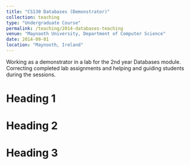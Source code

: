 ```yaml
---
title: "CS130 Databases (Demonstrator)"
collection: teaching
type: "Undergraduate Course"
permalink: /teaching/2014-databases-teaching
venue: "Maynooth University, Department of Computer Science"
date: 2014-09-01
location: "Maynooth, Ireland"
---
```


Working as a demonstrator in a lab for the 2nd year Databases module. Correcting completed lab assignments and helping and guiding students during the sessions.

Heading 1
======

Heading 2
======

Heading 3
======
